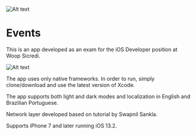 ![Alt text](https://imgur.com/5bK4t58.png)

# Events

This is an app developed as an exam for the iOS Developer position at Woop Sicredi.

![Alt text](https://imgur.com/cObGn8I.png)

The app uses only native frameworks. In order to run, simply clone/download and use the latest version of Xcode.

The app supports both light and dark modes and localization in English and Brazilian Portuguese.

Network layer developed based on tutorial by Swapnil Sankla.

Supports iPhone 7 and later running iOS 13.2.
